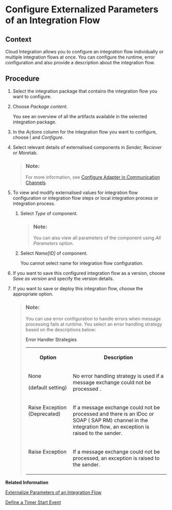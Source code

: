<!-- loio462a4782db7b485b94ffce5b6fe22c31 -->

<link rel="stylesheet" type="text/css" href="../css/sap-icons.css"/>

# Configure Externalized Parameters of an Integration Flow



## Context

Cloud Integration allows you to configure an integration flow individually or multiple integration flows at once. You can configure the runtime, error configuration and also provide a description about the integration flow.



## Procedure

1.  Select the integration package that contains the integration flow you want to configure.

2.  Choose *Package content*.

    You see an overview of all the artifacts available in the selected integration package.

3.  In the *Actions* column for the integration flow you want to configure, choose <span class="SAP-icons"></span> and *Configure*.

4.  Select relevant details of externalised components in *Sender, Reciever* or *More*tab.

    > ### Note:  
    > For more information, see [Configure Adapter in Communication Channels](https://help.sap.com/viewer/368c481cd6954bdfa5d0435479fd4eaf/Cloud/en-US/1f066330e8314324bf3ebe3b6adc21b2.html).

5.  To view and modify externalised values for integration flow configuration or integration flow steps or local integration process or integration process.

    1.  Select *Type* of component.

        > ### Note:  
        > You can also view all parameters of the component using *All Parameters* option.

    2.  Select *Name\[ID\]* of component.

        You cannot select name for integration flow configuration.


6.  If you want to save this configured integration flow as a version, choose *Save as version* and specify the version details.

7.  If you want to save or deploy this integration flow, choose the appropriate option.

    > ### Note:  
    > You can use error configuration to handle errors when message processing fails at runtime. You select an error handling strategy based on the descriptions below:
    > 
    > <a name="loio462a4782db7b485b94ffce5b6fe22c31__table_bg4_4wm_yr"/>Error Handler Strategies
    > 
    > 
    > <table>
    > <tr>
    > <th valign="top">
    > 
    > Option
    > 
    > 
    > 
    > </th>
    > <th valign="top">
    > 
    > Description
    > 
    > 
    > 
    > </th>
    > </tr>
    > <tr>
    > <td valign="top">
    > 
    > None
    > 
    > \(default setting\)
    > 
    > 
    > 
    > </td>
    > <td valign="top">
    > 
    > No error handling strategy is used if a message exchange could not be processed .
    > 
    > 
    > 
    > </td>
    > </tr>
    > <tr>
    > <td valign="top">
    > 
    > Raise Exception \(Deprecated\)
    > 
    > 
    > 
    > </td>
    > <td valign="top">
    > 
    > If a message exchange could not be processed and there is an IDoc or SOAP \( SAP RM\) channel in the integration flow, an exception is raised to the sender.
    > 
    > 
    > 
    > </td>
    > </tr>
    > <tr>
    > <td valign="top">
    > 
    > Raise Exception
    > 
    > 
    > 
    > </td>
    > <td valign="top">
    > 
    > If a message exchange could not be processed, an exception is raised to the sender.
    > 
    > 
    > 
    > </td>
    > </tr>
    > </table>


**Related Information**  


[Externalize Parameters of an Integration Flow](externalize-parameters-of-an-integration-flow-45b2a07.md "")

[Define a Timer Start Event](define-a-timer-start-event-ae14ad7.md "You can configure an integration flow to automatically start and run on a particular schedule.")

